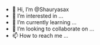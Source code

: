- 👋 Hi, I’m @Shauryasax
- 👀 I’m interested in ...
- 🌱 I’m currently learning ...
- 💞️ I’m looking to collaborate on ...
- 📫 How to reach me ...

<!---
Shauryasax/Shauryasax is a ✨ special ✨ repository because its `README.md` (this file) appears on your GitHub profile.
You can click the Preview link to take a look at your changes.
--->

